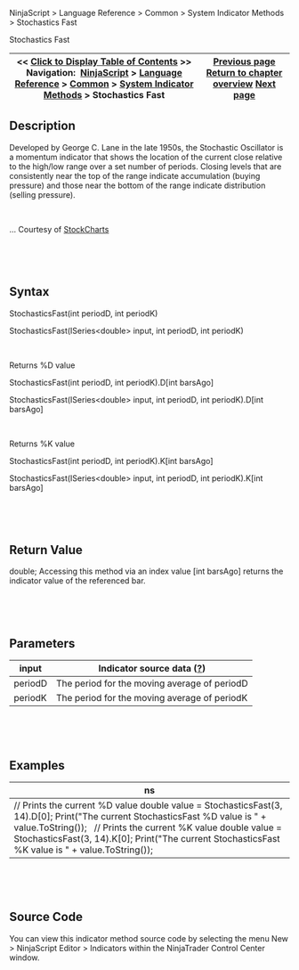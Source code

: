 ﻿


NinjaScript \> Language Reference \> Common \> System Indicator Methods \> Stochastics Fast






















Stochastics Fast







| \<\< [Click to Display Table of Contents](stochastics_fast.md) \>\> **Navigation:**     [NinjaScript](ninjascript-1.md) \> [Language Reference](language_reference_wip-1.md) \> [Common](common-1.md) \> [System Indicator Methods](indicators-1.md) \> Stochastics Fast | [Previous page](stochastics-1.md) [Return to chapter overview](indicators-1.md) [Next page](stochastics_rsi_stochrsi-1.md) |
| --- | --- |











## Description


Developed by George C. Lane in the late 1950s, the Stochastic Oscillator is a momentum indicator that shows the location of the current close relative to the high/low range over a set number of periods. Closing levels that are consistently near the top of the range indicate accumulation (buying pressure) and those near the bottom of the range indicate distribution (selling pressure). 


 


... Courtesy of [StockCharts](http://stockcharts.com/school/doku.php?id=chart_school:technical_indicators:stochastic_oscillator_fast_slow_and_full)


 


 


## Syntax


StochasticsFast(int periodD, int periodK)  

StochasticsFast(ISeries\<double\> input, int periodD, int periodK)


 


Returns %D value  

StochasticsFast(int periodD, int periodK).D\[int barsAgo]  

StochasticsFast(ISeries\<double\> input, int periodD, int periodK).D\[int barsAgo]


 


Returns %K value  

StochasticsFast(int periodD, int periodK).K\[int barsAgo]  

StochasticsFast(ISeries\<double\> input, int periodD, int periodK).K\[int barsAgo]


 


 


## Return Value


double; Accessing this method via an index value \[int barsAgo] returns the indicator value of the referenced bar.


 


 


## Parameters




| input | Indicator source data ([?](valid_input_data_for_indicator-1.md)) |
| --- | --- |
| periodD | The period for the moving average of periodD |
| periodK | The period for the moving average of periodK |



 


 


## Examples




| ns |
| --- |
| // Prints the current %D value double value \= StochasticsFast(3, 14).D\[0]; Print("The current StochasticsFast %D value is " \+ value.ToString());   // Prints the current %K value double value \= StochasticsFast(3, 14).K\[0]; Print("The current StochasticsFast %K value is " \+ value.ToString()); |



 


 


## Source Code


You can view this indicator method source code by selecting the menu New \> NinjaScript Editor \> Indicators within the NinjaTrader Control Center window.








